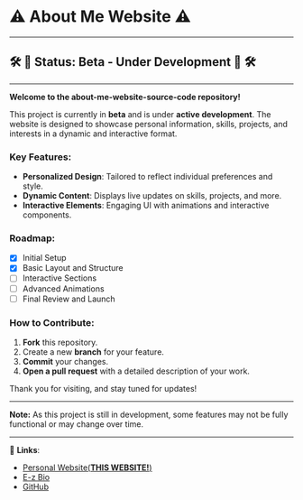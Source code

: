 # ⚠️ About Me Website ⚠️

---

## 🛠️ 🚧 Status: Beta - Under Development 🚧 🛠️

---

**Welcome to the **about-me-website-source-code** repository!**

This project is currently in **beta** and is under **active development**. The website is designed to showcase personal information, skills, projects, and interests in a dynamic and interactive format.

### Key Features:
- **Personalized Design**: Tailored to reflect individual preferences and style.
- **Dynamic Content**: Displays live updates on skills, projects, and more.
- **Interactive Elements**: Engaging UI with animations and interactive components.
  
### Roadmap:
- [x] Initial Setup
- [x] Basic Layout and Structure
- [ ] Interactive Sections
- [ ] Advanced Animations
- [ ] Final Review and Launch

### How to Contribute:
1. **Fork** this repository.
2. Create a new **branch** for your feature.
3. **Commit** your changes.
4. **Open a pull request** with a detailed description of your work.

Thank you for visiting, and stay tuned for updates!

---

**Note:** As this project is still in development, some features may not be fully functional or may change over time.

---

🔗 **Links**:
- [Personal Website(**THIS WEBSITE!**)](https://da-coder-jr.github.io/about-me-website-source-code/)
- [E-z Bio](https://e-z.bio/caged)
- [GitHub](https://github.com/https://github.com/Da-Coder-Jr/)

